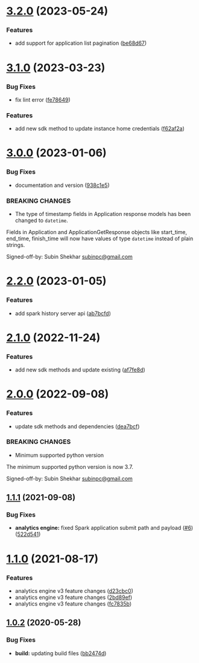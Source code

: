 # [3.2.0](https://github.com/IBM/ibm-iae-python-sdk/compare/v3.1.0...v3.2.0) (2023-05-24)


### Features

* add support for application list pagination ([be68d67](https://github.com/IBM/ibm-iae-python-sdk/commit/be68d67574618d454d9e0bf53b54c42901c8966f))

# [3.1.0](https://github.com/IBM/ibm-iae-python-sdk/compare/v3.0.0...v3.1.0) (2023-03-23)


### Bug Fixes

* fix lint error ([fe78649](https://github.com/IBM/ibm-iae-python-sdk/commit/fe786496c4606a11e205051f29c5b8028c452351))


### Features

* add new sdk method to update instance home credentials ([f62af2a](https://github.com/IBM/ibm-iae-python-sdk/commit/f62af2ae5035b612a0c2f2f5528f8da6ea860ff0))

# [3.0.0](https://github.com/IBM/ibm-iae-python-sdk/compare/v2.2.0...v3.0.0) (2023-01-06)


### Bug Fixes

* documentation and version ([938c1e5](https://github.com/IBM/ibm-iae-python-sdk/commit/938c1e516eb02b80ff3cbe8843adaea4151ef99b))


### BREAKING CHANGES

* The type of timestamp fields in Application response models has been changed to `datetime`.

Fields in Application and ApplicationGetResponse objects like start_time, end_time, finish_time will now have values of type `datetime` instead of plain strings.

Signed-off-by: Subin Shekhar <subinpc@gmail.com>

# [2.2.0](https://github.com/IBM/ibm-iae-python-sdk/compare/v2.1.0...v2.2.0) (2023-01-05)


### Features

* add spark history server api ([ab7bcfd](https://github.com/IBM/ibm-iae-python-sdk/commit/ab7bcfdc665ba6d3c537c53f4b40301dbed9bdef))

# [2.1.0](https://github.com/IBM/ibm-iae-python-sdk/compare/v2.0.0...v2.1.0) (2022-11-24)


### Features

* add new sdk methods and update existing ([af7fe8d](https://github.com/IBM/ibm-iae-python-sdk/commit/af7fe8db5c5a0118b1c4f69ac50af94950eeb56f))

# [2.0.0](https://github.com/IBM/ibm-iae-python-sdk/compare/v1.1.1...v2.0.0) (2022-09-08)


### Features

* update sdk methods and dependencies ([dea7bcf](https://github.com/IBM/ibm-iae-python-sdk/commit/dea7bcf430c641f97426cdce41af073dbb3d6399))


### BREAKING CHANGES

* Minimum supported python version

The minimum supported python version is now 3.7.

Signed-off-by: Subin Shekhar <subinpc@gmail.com>

## [1.1.1](https://github.com/IBM/ibm-iae-python-sdk/compare/v1.1.0...v1.1.1) (2021-09-08)


### Bug Fixes

* **analytics engine:** fixed Spark application submit path and payload ([#6](https://github.com/IBM/ibm-iae-python-sdk/issues/6)) ([522d541](https://github.com/IBM/ibm-iae-python-sdk/commit/522d5416a744ec3fca7393da653750e29876c281))

# [1.1.0](https://github.com/IBM/ibm-iae-python-sdk/compare/v1.0.3...v1.1.0) (2021-08-17)


### Features

* analytics engine v3 feature changes ([d23cbc0](https://github.com/IBM/ibm-iae-python-sdk/commit/d23cbc081b07f5a72982656c027808c0312ab486))
* analytics engine v3 feature changes ([2bd89ef](https://github.com/IBM/ibm-iae-python-sdk/commit/2bd89ef9695298e25dd7952d1e603e11a9eb51a2))
* analytics engine v3 feature changes ([fc7835b](https://github.com/IBM/ibm-iae-python-sdk/commit/fc7835b6ea611aaf4d373026158405bdf0a6279a))

## [1.0.2](https://github.com/IBM/ibm-iae-python-sdk/compare/v1.0.1...v1.0.2) (2020-05-28)


### Bug Fixes

* **build:** updating build files ([bb2474d](https://github.com/IBM/ibm-iae-python-sdk/commit/bb2474daf0d43c670593aa3bbb26e70b9a4da97f))
